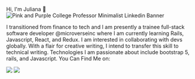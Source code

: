 
Hi, I'm Juliana :wave:
![Pink and Purple College Professor Minimalist Linkedin Banner](https://user-images.githubusercontent.com/60651373/110110620-660fea80-7daf-11eb-923e-7285385ada16.png)

I transitioned from finance to tech and I am presently a trainee full-stack software developer @microverseinc where I am currently learning Rails, Javascript, React, and Redux. I am interested in collaborating with devs globally. With a flair for creative writing, I intend to transfer this skill to technical writing. Technologies I am passionate about include bootstrap 5, rails, and Javascript.
You Can Find Me on:

 [![](https://img.shields.io/badge/Twitter-1DA1F2?style=for-the-badge&logo=twitter&logoColor=white)](https://twitter.JulianaOsemeke/) [![](https://img.shields.io/badge/LinkedIn-0077B5?style=for-the-badge&logo=linkedin&logoColor=white)](https://www.linkedin.com/in/julianaosemeke/)

 
